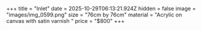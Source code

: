 +++
title = "Inlet"
date = 2025-10-29T06:13:21.924Z
hidden = false
image = "images/img_0599.png"
size = "76cm by 76cm"
material = "Acrylic on canvas with satin varnish "
price = "$800"
+++
